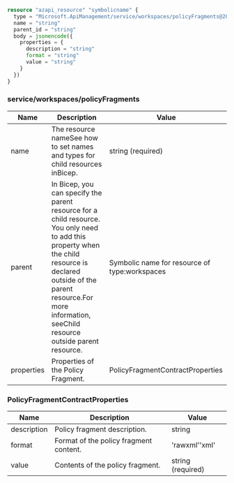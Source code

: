 ```terraform
resource "azapi_resource" "symbolicname" {
  type = "Microsoft.ApiManagement/service/workspaces/policyFragments@2023-05-01-preview"
  name = "string"
  parent_id = "string"
  body = jsonencode({
    properties = {
      description = "string"
      format = "string"
      value = "string"
    }
  })
}

```

### service/workspaces/policyFragments

| Name | Description | Value |
|-|-|-|
| name | The resource nameSee how to set names and types for child resources inBicep. | string (required) |
| parent | In Bicep, you can specify the parent resource for a child resource. You only need to add this property when the child resource is declared outside of the parent resource.For more information, seeChild resource outside parent resource. | Symbolic name for resource of type:workspaces |
| properties | Properties of the Policy Fragment. | PolicyFragmentContractProperties |


### PolicyFragmentContractProperties

| Name | Description | Value |
|-|-|-|
| description | Policy fragment description. | string |
| format | Format of the policy fragment content. | 'rawxml''xml' |
| value | Contents of the policy fragment. | string (required) |


